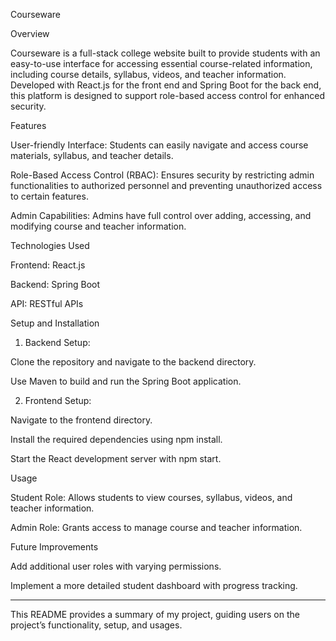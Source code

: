 
Courseware

Overview

Courseware is a full-stack college website built to provide students with an easy-to-use interface for accessing essential course-related information, including course details, syllabus, videos, and teacher information. Developed with React.js for the front end and Spring Boot for the back end, this platform is designed to support role-based access control for enhanced security.

Features

User-friendly Interface: Students can easily navigate and access course materials, syllabus, and teacher details.

Role-Based Access Control (RBAC): Ensures security by restricting admin functionalities to authorized personnel and preventing unauthorized access to certain features.

Admin Capabilities: Admins have full control over adding, accessing, and modifying course and teacher information.


Technologies Used

Frontend: React.js

Backend: Spring Boot

API: RESTful APIs

Setup and Installation

1. Backend Setup:

Clone the repository and navigate to the backend directory.

Use Maven to build and run the Spring Boot application.



2. Frontend Setup:

Navigate to the frontend directory.

Install the required dependencies using npm install.

Start the React development server with npm start.


Usage

Student Role: Allows students to view courses, syllabus, videos, and teacher information.

Admin Role: Grants access to manage course and teacher information.

Future Improvements

Add additional user roles with varying permissions.

Implement a more detailed student dashboard with progress tracking.



---

This README provides a summary of my project, guiding users on the project’s functionality, setup, and usages.

